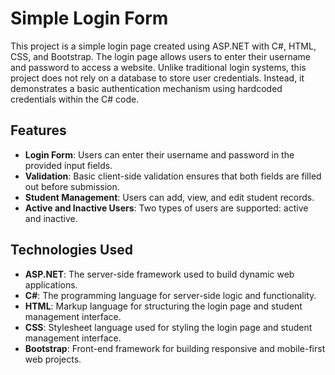# Simple Login Form

This project is a simple login page created using ASP.NET with C#, HTML, CSS, and Bootstrap. The login page allows users to enter their username and password to access a website. Unlike traditional login systems, this project does not rely on a database to store user credentials. Instead, it demonstrates a basic authentication mechanism using hardcoded credentials within the C# code.

## Features

- **Login Form**: Users can enter their username and password in the provided input fields.
- **Validation**: Basic client-side validation ensures that both fields are filled out before submission.
- **Student Management**: Users can add, view, and edit student records.
- **Active and Inactive Users**: Two types of users are supported: active and inactive.

## Technologies Used

- **ASP.NET**: The server-side framework used to build dynamic web applications.
- **C#**: The programming language for server-side logic and functionality.
- **HTML**: Markup language for structuring the login page and student management interface.
- **CSS**: Stylesheet language used for styling the login page and student management interface.
- **Bootstrap**: Front-end framework for building responsive and mobile-first web projects.

